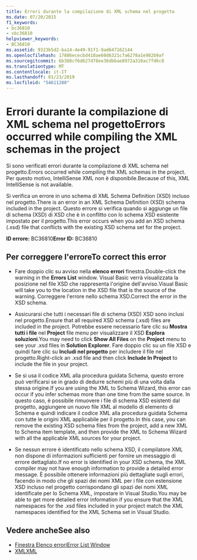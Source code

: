 ```yaml
---
title: Errori durante la compilazione di XML schema nel progetto
ms.date: 07/20/2015
f1_keywords:
- bc36810
- vbc36810
helpviewer_keywords:
- BC36810
ms.assetid: 9323b5d2-ba14-4e49-91f1-9ad647162144
ms.openlocfilehash: 17886ececbd418ae60d6321c7a6278a1e982b9af
ms.sourcegitcommit: 6b308cf6d627d78ee36dbbae8972a310ac7fd6c8
ms.translationtype: MT
ms.contentlocale: it-IT
ms.lasthandoff: 01/23/2019
ms.locfileid: "54611280"
---
```

# <a name="errors-occurred-while-compiling-the-xml-schemas-in-the-project"></a><span data-ttu-id="ff387-102">Errori durante la compilazione di XML schema nel progetto</span><span class="sxs-lookup"><span data-stu-id="ff387-102">Errors occurred while compiling the XML schemas in the project</span></span>
<span data-ttu-id="ff387-103">Si sono verificati errori durante la compilazione di XML schema nel progetto.</span><span class="sxs-lookup"><span data-stu-id="ff387-103">Errors occurred while compiling the XML schemas in the project.</span></span> <span data-ttu-id="ff387-104">Per questo motivo, IntelliSense XML non è disponibile.</span><span class="sxs-lookup"><span data-stu-id="ff387-104">Because of this, XML IntelliSense is not available.</span></span>  
  
 <span data-ttu-id="ff387-105">Si verifica un errore in uno schema di XML Schema Definition (XSD) incluso nel progetto.</span><span class="sxs-lookup"><span data-stu-id="ff387-105">There is an error in an XML Schema Definition (XSD) schema included in the project.</span></span> <span data-ttu-id="ff387-106">Questo errore si verifica quando si aggiunge un file di schema (XSD) di XSD che è in conflitto con lo schema XSD esistente impostato per il progetto.</span><span class="sxs-lookup"><span data-stu-id="ff387-106">This error occurs when you add an XSD schema (.xsd) file that conflicts with the existing XSD schema set for the project.</span></span>  
  
 <span data-ttu-id="ff387-107">**ID errore:** BC36810</span><span class="sxs-lookup"><span data-stu-id="ff387-107">**Error ID:** BC36810</span></span>  
  
## <a name="to-correct-this-error"></a><span data-ttu-id="ff387-108">Per correggere l'errore</span><span class="sxs-lookup"><span data-stu-id="ff387-108">To correct this error</span></span>  
  
-   <span data-ttu-id="ff387-109">Fare doppio clic su avviso nella **elenco errori** finestra.</span><span class="sxs-lookup"><span data-stu-id="ff387-109">Double-click the warning in the **Errors List** window.</span></span> <span data-ttu-id="ff387-110">Visual Basic verrà visualizzata la posizione nel file XSD che rappresenta l'origine dell'avviso.</span><span class="sxs-lookup"><span data-stu-id="ff387-110">Visual Basic will take you to the location in the XSD file that is the source of the warning.</span></span> <span data-ttu-id="ff387-111">Correggere l'errore nello schema XSD.</span><span class="sxs-lookup"><span data-stu-id="ff387-111">Correct the error in the XSD schema.</span></span>  
  
-   <span data-ttu-id="ff387-112">Assicurarsi che tutti i necessari file di schema (XSD) XSD sono inclusi nel progetto.</span><span class="sxs-lookup"><span data-stu-id="ff387-112">Ensure that all required XSD schema (.xsd) files are included in the project.</span></span> <span data-ttu-id="ff387-113">Potrebbe essere necessario fare clic su **Mostra tutti i file** nel **Project** file menu per visualizzare il XSD **Esplora soluzioni**.</span><span class="sxs-lookup"><span data-stu-id="ff387-113">You may need to click **Show All Files** on the **Project** menu to see your .xsd files in **Solution Explorer**.</span></span> <span data-ttu-id="ff387-114">Fare doppio clic su un file XSD e quindi fare clic su **Includi nel progetto** per includere il file nel progetto.</span><span class="sxs-lookup"><span data-stu-id="ff387-114">Right-click an .xsd file and then click **Include In Project** to include the file in your project.</span></span>  
  
-   <span data-ttu-id="ff387-115">Se si usa il codice XML alla procedura guidata Schema, questo errore può verificarsi se in grado di dedurre schemi più di una volta dalla stessa origine.</span><span class="sxs-lookup"><span data-stu-id="ff387-115">If you are using the XML to Schema Wizard, this error can occur if you infer schemas more than one time from the same source.</span></span> <span data-ttu-id="ff387-116">In questo caso, è possibile rimuovere i file di schema XSD esistenti dal progetto, aggiungere un nuovo file XML al modello di elemento di Schema e quindi indicare il codice XML alla procedura guidata Schema con tutte le origini XML applicabile per il progetto.</span><span class="sxs-lookup"><span data-stu-id="ff387-116">In this case, you can remove the existing XSD schema files from the project, add a new XML to Schema item template, and then provide the XML to Schema Wizard with all the applicable XML sources for your project.</span></span>  
  
-   <span data-ttu-id="ff387-117">Se nessun errore è identificato nello schema XSD, il compilatore XML non dispone di informazioni sufficienti per fornire un messaggio di errore dettagliato.</span><span class="sxs-lookup"><span data-stu-id="ff387-117">If no error is identified in your XSD schema, the XML compiler may not have enough information to provide a detailed error message.</span></span> <span data-ttu-id="ff387-118">È possibile ottenere informazioni più dettagliate sugli errori, facendo in modo che gli spazi dei nomi XML per i file con estensione XSD incluso nel progetto corrispondano gli spazi dei nomi XML identificate per lo Schema XML, impostare in Visual Studio.</span><span class="sxs-lookup"><span data-stu-id="ff387-118">You may be able to get more detailed error information if you ensure that the XML namespaces for the .xsd files included in your project match the XML namespaces identified for the XML Schema set in Visual Studio.</span></span>  
  
## <a name="see-also"></a><span data-ttu-id="ff387-119">Vedere anche</span><span class="sxs-lookup"><span data-stu-id="ff387-119">See also</span></span>
- [<span data-ttu-id="ff387-120">Finestra Elenco errori</span><span class="sxs-lookup"><span data-stu-id="ff387-120">Error List Window</span></span>](/visualstudio/ide/reference/error-list-window)
- [<span data-ttu-id="ff387-121">XML</span><span class="sxs-lookup"><span data-stu-id="ff387-121">XML</span></span>](../../../visual-basic/programming-guide/language-features/xml/index.md)
